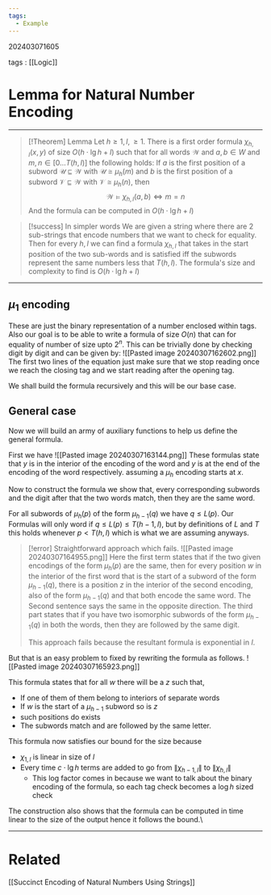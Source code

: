 ```yaml
---
tags:
  - Example
---
```


202403071605

tags : [[Logic]]

#  Lemma for Natural Number Encoding
---
>[!Theorem] Lemma
>Let $h\geq 1, l,\geq 1$. There is a first order formula $\chi_{h,l}(x, y)$ of size $O(h \cdot \lg h+l)$ such that for all words $\mathcal W$ and $a, b\in W$ and $m, n\in[0\dots T(h, l)]$ the following holds:
>If $a$ is the first position of a subword $\mathcal U\sqsubseteq  \mathcal W$ with $\mathcal U\cong \mu_{h}(m)$ and $b$ is the first position of a subword $\mathcal V\sqsubseteq \mathcal W$ with $\mathcal V\cong \mu_{h}(n)$, then 
>$$
>\mathcal W \models \chi_{h,l}(a, b) \iff m=n
>$$
>And the formula can be computed in $O(h \cdot\lg h + l)$

>[!success] In simpler words
>We are given a string where there are 2 sub-strings that encode numbers that we want to check for equality. Then for every $h, l$ we can find a formula $\chi_{h, l}$ that takes in the start position of the two sub-words and is satisfied iff the subwords represent the same numbers less that $T(h, l)$. The formula's size and complexity to find is $O(h \cdot \lg h + l)$

---
## $\mu_{1}$ encoding
These are just the binary representation of a number enclosed within tags. Also our goal is to be able to write a formula of size $O(n)$ that can for equality of number of size upto $2^n$. This can be trivially done by checking digit by digit and can be given by:
![[Pasted image 20240307162602.png]]
The first two lines of the equation just make sure that we stop reading once we reach the closing tag and we start reading after the opening tag.

We shall build the formula recursively and this will be our base case.

## General case
Now we will build an army of auxiliary functions to help us define the general formula.

First we have 
![[Pasted image 20240307163144.png]]
These formulas state that $y$ is in the interior of the encoding of the word and $y$ is at the end of the encoding of the word respectively.  assuming a $\mu_h$ encoding starts at $x$.

Now to construct the formula we show that, every corresponding subwords and the digit after that the two words match, then they are the same word.

For all subwords of $\mu_h(p)$ of the form $\mu_{h-1}(q)$ we have $q \leq L(p)$. Our Formulas will only word if $q\leq L(p)\leq T(h-1, l)$, but by definitions of $L$ and $T$ this holds whenever $p<T(h, l)$ which is what we are assuming anyways.

>[!error] Straightforward approach which fails.
>![[Pasted image 20240307164955.png]]
>Here the first term states that if the two given encodings of the form $\mu_h(p)$ are the same, then for every position $w$ in the interior of the first word that is the start of a subword of the form $\mu_{h-1}(q)$, there is a position $z$ in the interior of the second encoding, also of the form $\mu_{h-1}(q)$ and that both encode the same word.
>The Second sentence says the same in the opposite direction.
>The third part states that if you have two isomorphic subwords of the form $\mu_{h-1}(q)$ in both the words, then they are followed by the same digit.
>
>This approach fails because the resultant formula is exponential in $l$.

But that is an easy problem to fixed by rewriting the formula as follows.
![[Pasted image 20240307165923.png]]

This formula states that for all $w$ there will be a $z$ such that,
- If one of them of them belong to interiors of separate words
- If $w$ is the start of a $\mu_{h-1}$ subword so is $z$
- such positions do exists
- The subwords match and are followed by the same letter.

This formula now satisfies our bound for the size because
- $\chi_{1, l}$ is linear in size of $l$
- Every time $c\cdot \lg h$ terms are added to go from $\|\chi_{h-1, l}\|$ to $\|\chi_{h,l}\|$
	- This log factor comes in because we want to talk about the binary encoding of the formula, so each tag check becomes a $\log h$ sized check

The construction also shows that the formula can be computed in time linear to the size of the output hence it follows the bound.\

---
# Related
[[Succinct Encoding of Natural Numbers Using Strings]]